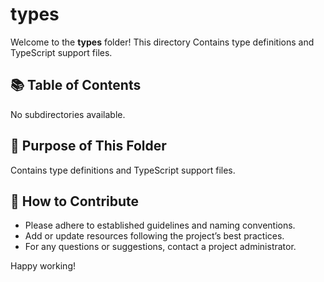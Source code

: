 # types

Welcome to the **types** folder! This directory Contains type definitions and TypeScript support files.
  
## 📚 Table of Contents
No subdirectories available.

## 📖 Purpose of This Folder

Contains type definitions and TypeScript support files.

## 🤝 How to Contribute

- Please adhere to established guidelines and naming conventions.
- Add or update resources following the project’s best practices.
- For any questions or suggestions, contact a project administrator.

Happy working!
